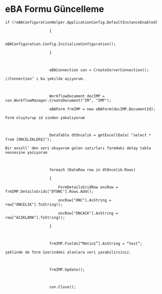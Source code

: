# eBA Formu Güncelleme 

	if (!eBAConfigurationHelper.ApplicationConfig.DefaultInstanceEnabled) 

	                    { 

	                        eBAConfiguration.Config.InitializeConfiguration(); 

	                    } 

	  

	                    eBAConnection con = CreateServerConnection(); 

	//Connection’ ı bu şekilde açıyorum. 

	  

	                    WorkflowDocument docIMP = con.WorkflowManager.CreateDocument("IM", "IMP"); 

	                    eBAForm frmIMP = new eBAForm(docIMP.DocumentId); 

	Form oluşturup id sinden yakalıyorum 

	  

	                    DataTable dtOncelik = getExcellData( "select * from [ONCELIKLER$]"); 

	Bir excell’ den veri okuyorum gelen satırları formdaki detay tablo nesnesine yazıyorum 

	  

	                    foreach (DataRow row in dtOncelik.Rows) 

	                    { 

	                        FormDetailsGridRow oncRow = frmIMP.DetailsGrids["DTONC"].Rows.Add(); 

	                        oncRow["ONC"].AsString = row["ONCELIK"].ToString(); 

	                        oncRow["ONCACK"].AsString = row["ACIKLAMA"].ToString(); 

	                    } 

	  

	                    frmIMP.Fields[“Metin1”].AsString = “test”; 

	şeklinde de form üzerindeki alanlara veri yazabilirsiniz. 

	  

	                    frmIMP.Update(); 

	  

	                    con.Close();